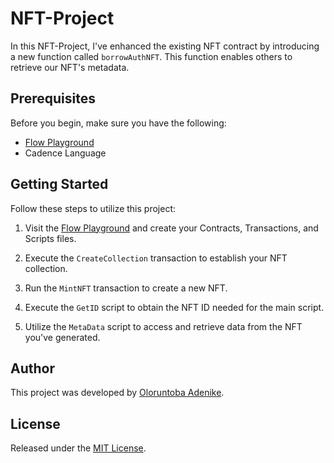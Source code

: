 # NFT-Project

In this NFT-Project, I've enhanced the existing NFT contract by introducing a new function called `borrowAuthNFT`. This function enables others to retrieve our NFT's metadata.

## Prerequisites

Before you begin, make sure you have the following:

- [Flow Playground](https://play.flow.com/)
- Cadence Language

## Getting Started

Follow these steps to utilize this project:

1. Visit the [Flow Playground](https://play.flow.com/) and create your Contracts, Transactions, and Scripts files.

2. Execute the `CreateCollection` transaction to establish your NFT collection.

3. Run the `MintNFT` transaction to create a new NFT.

4. Execute the `GetID` script to obtain the NFT ID needed for the main script.

5. Utilize the `MetaData` script to access and retrieve data from the NFT you've generated.

## Author

This project was developed by [Oloruntoba Adenike](https://github.com/).

## License

Released under the [MIT License](LICENSE).